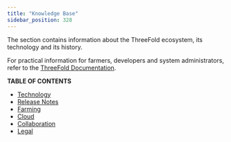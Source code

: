 ```yaml
---
title: "Knowledge Base"
sidebar_position: 328
---
```




The section contains information about the ThreeFold ecosystem, its technology and its history.

For practical information for farmers, developers and system administrators, refer to the [ThreeFold Documentation](../documentation/documentation.md).

**TABLE OF CONTENTS**

- [Technology](./technology_toc/technology_toc.md)
- [Release Notes](./releasenotes/releasenotes_readme.md)
- [Farming](./farming/farming_toc.md)
- [Cloud](./cloud/cloud_toc.md)
- [Collaboration](./collaboration/collaboration_toc.md)
- [Legal](./legal/terms_conditions_all3.md)